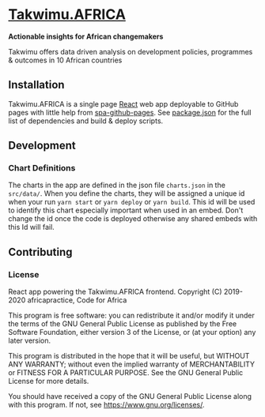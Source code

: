 # [Takwimu.AFRICA](https://takwimuafrica.github.io/Takwimu.AFRICA/)

**Actionable insights for African changemakers**

Takwimu offers data driven analysis on development policies, programmes & outcomes in 10 African countries

## Installation

Takwimu.AFRICA is a single page [React](https://reactjs.org/) web app deployable to GitHub pages with little help from [spa-github-pages](https://github.com/rafrex/spa-github-pages). See [package.json](./package.json) for the full list of dependencies and build & deploy scripts.

## Development

### Chart Definitions

The charts in the app are defined in the json file `charts.json` in the `src/data/`. When you define the charts, they will be assigned a unique id when your run `yarn start` or `yarn deploy` or `yarn build`. This id will be used to identify this chart especially important when used in an embed. Don't change the id once the code is deployed otherwise any shared embeds with this Id will fail.

## Contributing

### License

React app powering the Takwimu.AFRICA frontend.
Copyright (C) 2019-2020  africapractice, Code for Africa

This program is free software: you can redistribute it and/or modify
it under the terms of the GNU General Public License as published by
the Free Software Foundation, either version 3 of the License, or
(at your option) any later version.

This program is distributed in the hope that it will be useful,
but WITHOUT ANY WARRANTY; without even the implied warranty of
MERCHANTABILITY or FITNESS FOR A PARTICULAR PURPOSE.  See the
GNU General Public License for more details.

You should have received a copy of the GNU General Public License
along with this program.  If not, see <https://www.gnu.org/licenses/>.
